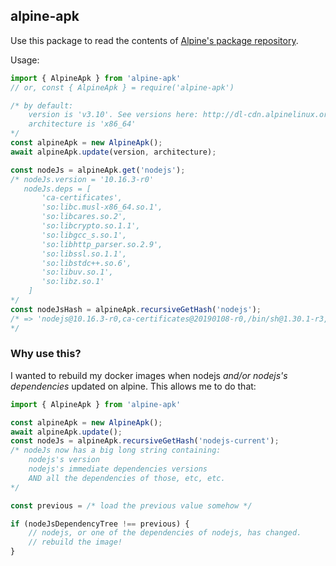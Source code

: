 ## alpine-apk

Use this package to read the contents of [Alpine's package repository](https://pkgs.alpinelinux.org/packages).

Usage:

```js
import { AlpineApk } from 'alpine-apk'
// or, const { AlpineApk } = require('alpine-apk')

/* by default:
    version is 'v3.10'. See versions here: http://dl-cdn.alpinelinux.org/alpine/
    architecture is 'x86_64'
*/
const alpineApk = new AlpineApk();
await alpineApk.update(version, architecture);

const nodeJs = alpineApk.get('nodejs');
/* nodeJs.version = '10.16.3-r0'
   nodeJs.deps = [
       'ca-certificates',
       'so:libc.musl-x86_64.so.1',
       'so:libcares.so.2',
       'so:libcrypto.so.1.1',
       'so:libgcc_s.so.1',
       'so:libhttp_parser.so.2.9',
       'so:libssl.so.1.1',
       'so:libstdc++.so.6',
       'so:libuv.so.1',
       'so:libz.so.1'
    ]
*/
const nodeJsHash = alpineApk.recursiveGetHash('nodejs');
/* => 'nodejs@10.16.3-r0,ca-certificates@20190108-r0,/bin/sh@1.30.1-r3,so:libc.musl-x86_64.so.1@1.1.22-r3,so:libcrypto.so.1.1@1.1.1d-r0,so:libcares.so.2@1.15.0-r0,so:libgcc_s.so.1@8.3.0-r0,so:libhttp_parser.so.2.9@2.9.2-r0,so:libssl.so.1.1@1.1.1d-r0,so:libstdc++.so.6@8.3.0-r0,so:libuv.so.1@1.29.1-r0,so:libz.so.1@1.2.11-r1,'
*/

```

### Why use this?

I wanted to rebuild my docker images when nodejs _and/or nodejs's dependencies_ updated on alpine.
This allows me to do that:

```js
import { AlpineApk } from 'alpine-apk'

const alpineApk = new AlpineApk();
await alpineApk.update();
const nodeJs = alpineApk.recursiveGetHash('nodejs-current');
/* nodeJs now has a big long string containing:
    nodejs's version
    nodejs's immediate dependencies versions
    AND all the dependencies of those, etc, etc.
*/

const previous = /* load the previous value somehow */

if (nodeJsDependencyTree !== previous) {
    // nodejs, or one of the dependencies of nodejs, has changed.
    // rebuild the image!
}

```
